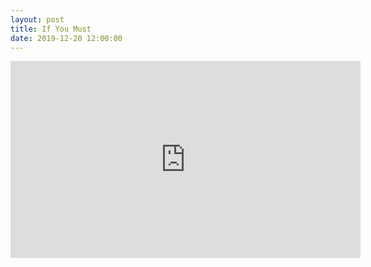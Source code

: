 ```yaml
---
layout: post
title: If You Must
date: 2019-12-20 12:00:00
---
```


<script src="https://gist.github.com/mikeluoma/7e9aa89edd5c60a7e0b58a1861246006.js"></script>
<iframe width="560" height="315" src="https://www.youtube.com/embed/o0xDGXotGIE" frameborder="0" allow="accelerometer; autoplay; encrypted-media; gyroscope; picture-in-picture" allowfullscreen></iframe>
